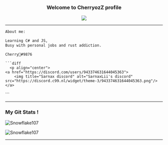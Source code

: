 <h3 align = 'center'>Welcome to CherryozZ profile</h3>

<p align="center">
  <img src="https://readme-typing-svg.herokuapp.com/?center=true&vCenter=true&color=cb204c&width=500&lines=Newbie%20programmer" />
</p>

<hr>


```diff
About me:

Learning C# and JS,
Busy with personal jobs and rust addiction.


```

<div>
  <div>
  
```diff
Cherry🍒#9876
```
    ```diff
      <p align="center">
    <a href="https://discord.com/users/943374631644045363">
        <img title="Sarnax discord" alt="SarnaxLii's discord" src="https://discord.c99.nl/widget/theme-3/943374631644045363.png"/>
    </a>
</p>
    ```
    
    
    
<hr>
    


### My Git Stats !

![Snowflake107](https://github-readme-stats.vercel.app/api?username=CherryozZ&show_icons=true&theme=tokyonight&hide=["issues"])

![Snowflake107](https://github-readme-stats.vercel.app/api/top-langs?username=CherryozZ&show_icons=true&theme=tokyonight&layout=compact)
    
<hr>
